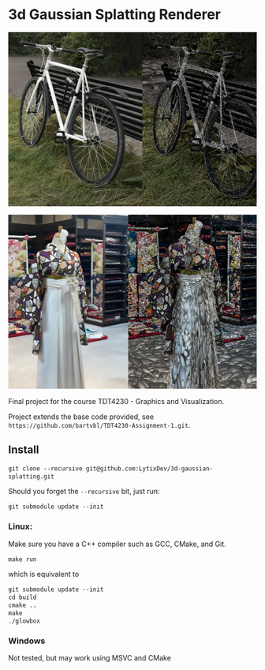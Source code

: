 # 3d Gaussian Splatting Renderer 

![imageeee](showcase.png)

![imageeee](showcase_2.png)


Final project for the course TDT4230 - Graphics and Visualization.

Project extends the base code provided, see `https://github.com/bartvbl/TDT4230-Assignment-1.git`.


## Install

	git clone --recursive git@github.com:LytixDev/3d-gaussian-splatting.git

Should you forget the `--recursive` bit, just run:

	git submodule update --init



### Linux:

Make sure you have a C++ compiler such as GCC, CMake, and Git.

	make run

which is equivalent to

	git submodule update --init
	cd build
	cmake ..
	make
	./glowbox

### Windows
Not tested, but may work using MSVC and CMake
